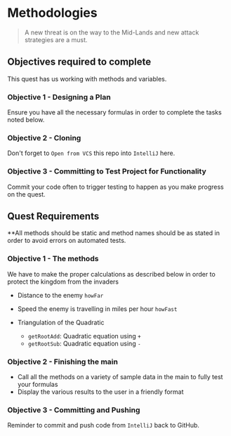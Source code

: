 # Methodologies
>A new threat is on the way to the Mid-Lands and new attack strategies are a must.

## Objectives required to complete
This quest has us working with methods and variables.


### Objective 1 - Designing a Plan 
Ensure you have all the necessary formulas in order to complete the tasks noted below.

### Objective 2 - Cloning
Don't forget to `Open from VCS` this repo into `IntelliJ` here.

### Objective 3 - Committing to Test Project for Functionality
Commit your code often to trigger testing to happen as you make progress on the quest.

## Quest Requirements
**All methods should be static and method names should be as stated in order to avoid errors on automated tests.

### Objective 1 - The methods
We have to make the proper calculations as described below in order to protect the kingdom from the invaders

- Distance to the enemy `howFar`

- Speed the enemy is travelling in miles per hour `howFast`

- Triangulation of the Quadratic
  - `getRootAdd`: Quadratic equation using `+`
  - `getRootSub`: Quadratic equation using `-`
	
### Objective 2 - Finishing the main
- Call all the methods on a variety of sample data in the main to fully test your formulas
- Display the various results to the user in a friendly format


### Objective 3 - Committing and Pushing
Reminder to commit and push code from `IntelliJ` back to GitHub.
